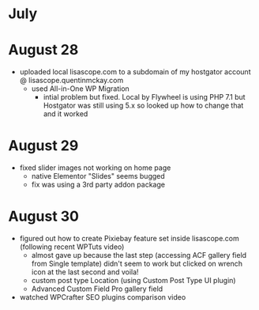 # July

# August 28
- uploaded local lisascope.com to a subdomain of my hostgator account @ lisascope.quentinmckay.com
  - used All-in-One WP Migration
    - intial problem but fixed. Local by Flywheel is using PHP 7.1 but Hostgator was still using 5.x so looked up how to change that and it worked

# August 29
- fixed slider images not working on home page 
  - native Elementor "Slides" seems bugged
  - fix was using a 3rd party addon package

# August 30
- figured out how to create Pixiebay feature set inside lisascope.com (following recent WPTuts video)
  - almost gave up because the last step (accessing ACF gallery field from Single template) didn't seem to work
    but clicked on wrench icon at the last second and voila!
  - custom post type Location (using Custom Post Type UI plugin)
  - Advanced Custom Field Pro gallery field
- watched WPCrafter SEO plugins comparison video
